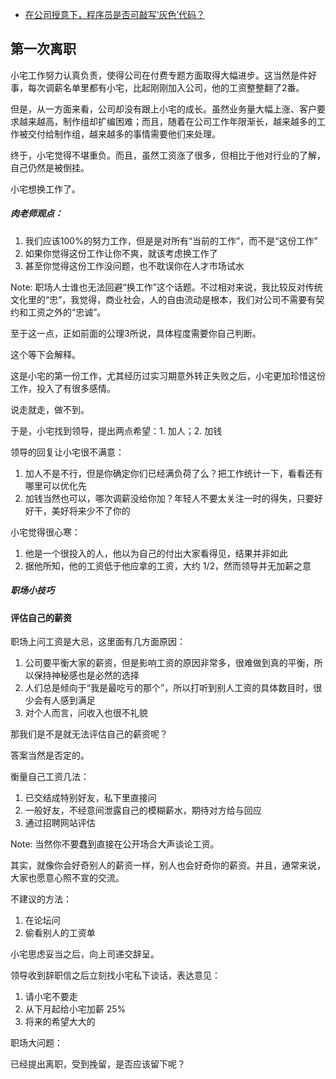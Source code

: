 * [在公司授意下，程序员是否可敲写‘灰色’代码？](https://www.v2ex.com/t/449962)

## 第一次离职

小宅工作努力认真负责，使得公司在付费专题方面取得大幅进步。这当然是件好事，每次调薪名单里都有小宅，比起刚刚加入公司，他的工资整整翻了2番。

但是，从一方面来看，公司却没有跟上小宅的成长。虽然业务量大幅上涨、客户要求越来越高，制作组却扩编困难；而且，随着在公司工作年限渐长，越来越多的工作被交付给制作组，越来越多的事情需要他们来处理。

终于，小宅觉得不堪重负。而且，虽然工资涨了很多，但相比于他对行业的了解，自己仍然是被倒挂。

<!-- section -->

小宅想换工作了。

<!-- page -->

##### 肉老师观点：

1. 我们应该100%的努力工作，但是是对所有“当前的工作”，而不是“这份工作”
2. 如果你觉得这份工作让你不爽，就该考虑换工作了
3. 甚至你觉得这份工作没问题，也不耽误你在人才市场试水

Note:
职场人士谁也无法回避“换工作”这个话题。不过相对来说，我比较反对传统文化里的“忠”，我觉得，商业社会，人的自由流动是根本，我们对公司不需要有契约和工资之外的“忠诚”。

至于这一点，正如前面的公理3所说，具体程度需要你自己判断。

这个等下会解释。

<!-- section -->

这是小宅的第一份工作，尤其经历过实习期意外转正失败之后，小宅更加珍惜这份工作，投入了有很多感情。

说走就走，做不到。

于是，小宅找到领导，提出两点希望：1. 加人；2. 加钱

<!-- section -->

领导的回复让小宅很不满意：

1. 加人不是不行，但是你确定你们已经满负荷了么？把工作统计一下，看看还有哪里可以优化先
2. 加钱当然也可以，哪次调薪没给你加？年轻人不要太关注一时的得失，只要好好干，美好将来少不了你的

<!-- section -->

小宅觉得很心寒：

1. 他是一个很投入的人，他以为自己的付出大家看得见，结果并非如此
2. 据他所知，他的工资低于他应拿的工资，大约 1/2，然而领导并无加薪之意

<!-- page -->

##### 职场小技巧

#### 评估自己的薪资

职场上问工资是大忌，这里面有几方面原因：

1. 公司要平衡大家的薪资，但是影响工资的原因非常多，很难做到真的平衡，所以保持神秘感也是必然的选择
2. 人们总是倾向于“我是最吃亏的那个”，所以打听到别人工资的具体数目时，很少会有人感到满足
3. 对个人而言，问收入也很不礼貌

<!-- section -->

那我们是不是就无法评估自己的薪资呢？

答案当然是否定的。

<!-- section -->

衡量自己工资几法：

1. 已交结成特别好友，私下里直接问
2. 一般好友，不经意间泄露自己的模糊薪水，期待对方给与回应
3. 通过招聘网站评估

Note:
当然你不要蠢到直接在公开场合大声谈论工资。

其实，就像你会好奇别人的薪资一样，别人也会好奇你的薪资。并且，通常来说，大家也愿意心照不宣的交流。

<!-- section -->

不建议的方法：

1. 在论坛问
2. 偷看别人的工资单

<!-- page -->

小宅思虑妥当之后，向上司递交辞呈。

领导收到辞职信之后立刻找小宅私下谈话，表达意见：

1. 请小宅不要走
2. 从下月起给小宅加薪 25%
3. 将来的希望大大的

<!-- page -->

职场大问题：

已经提出离职，受到挽留，是否应该留下呢？

<!-- pge -->

